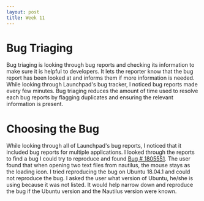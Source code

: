 ```yaml
---
layout: post
title: Week 11
---
```

# Bug Triaging

Bug triaging is looking through bug reports and checking its information to make sure it is helpful to developers. It lets the reporter know that the bug report has been looked at and informs them if more information is needed. While looking through Launchpad's bug tracker, I noticed bug reports made every few minutes. Bug triaging reduces the amount of time used to resolve each bug reports by flagging duplicates and ensuring the relevant information is present.

# Choosing the Bug

While looking through all of Launchpad's bug reports, I noticed that it included bug reports for multiple applications. I looked through the reports to find a bug I could try to reproduce and found [Bug # 1805551](https://bugs.launchpad.net/ubuntu/+bug/1805551). The user found that when opening two text files from nautilus, the mouse stays as the loading icon. I tried reproducing the bug on Ubuntu 18.04.1 and could not reproduce the bug. I asked the user what version of Ubuntu, he/she is using because it was not listed. It would help narrow down and reproduce the bug if the Ubuntu version and the Nautilus version were known.

